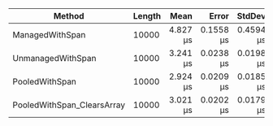 | Method                     | Length | Mean     | Error     | StdDev    | Allocated |
|--------------------------- |------- |---------:|----------:|----------:|----------:|
| ManagedWithSpan            | 10000  | 4.827 μs | 0.1558 μs | 0.4594 μs |   10024 B |
| UnmanagedWithSpan          | 10000  | 3.241 μs | 0.0238 μs | 0.0198 μs |      32 B |
| PooledWithSpan             | 10000  | 2.924 μs | 0.0209 μs | 0.0185 μs |         - |
| PooledWithSpan_ClearsArray | 10000  | 3.021 μs | 0.0202 μs | 0.0179 μs |         - |
